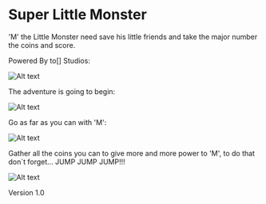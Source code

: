 Super Little Monster
===============

'M' the Little Monster need save his little friends and take the major number the coins and score.

Powered By to[] Studios:

![Alt text](http://galesso.me/flappyandfire/preview/ToArray.jpg "2[] Studios")

The adventure is going to begin:

![Alt text](http://galesso.me/slm/SLM0.jpg "Menu")

Go as far as you can with 'M':

![Alt text](http://galesso.me/slm/SLM2.jpg "Adventure")

Gather all the coins you can to give more and more power to 'M', to do that don´t forget... JUMP JUMP JUMP!!!

![Alt text](http://galesso.me/slm/SLM1.jpg "Adventure")

Version 1.0